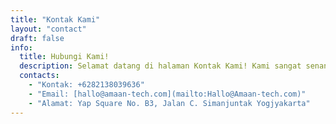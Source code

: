 ```yaml
---
title: "Kontak Kami"
layout: "contact"
draft: false
info: 
  title: Hubungi Kami!
  description: Selamat datang di halaman Kontak Kami! Kami sangat senang mendengar dari Anda. Jika Anda memiliki pertanyaan, komentar, atau butuh bantuan, silakan hubungi kami menggunakan salah satu metode di bawah ini.
  contacts: 
    - "Kontak: +6282138039636"
    - "Email: [hallo@amaan-tech.com](mailto:Hallo@Amaan-tech.com)"
    - "Alamat: Yap Square No. B3, Jalan C. Simanjuntak Yogjyakarta"
---
```

